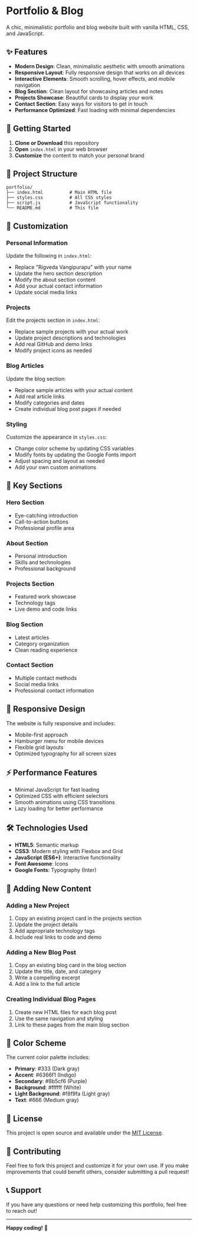 # Portfolio & Blog

A chic, minimalistic portfolio and blog website built with vanilla HTML, CSS, and JavaScript.

## ✨ Features

- **Modern Design**: Clean, minimalistic aesthetic with smooth animations
- **Responsive Layout**: Fully responsive design that works on all devices
- **Interactive Elements**: Smooth scrolling, hover effects, and mobile navigation
- **Blog Section**: Clean layout for showcasing articles and notes
- **Projects Showcase**: Beautiful cards to display your work
- **Contact Section**: Easy ways for visitors to get in touch
- **Performance Optimized**: Fast loading with minimal dependencies

## 🚀 Getting Started

1. **Clone or Download** this repository
2. **Open** `index.html` in your web browser
3. **Customize** the content to match your personal brand

## 📁 Project Structure

```
portfolio/
├── index.html          # Main HTML file
├── styles.css          # All CSS styles
├── script.js           # JavaScript functionality
└── README.md           # This file
```

## 🎨 Customization

### Personal Information
Update the following in `index.html`:
- Replace "Rigveda Vangipurapu" with your name
- Update the hero section description
- Modify the about section content
- Add your actual contact information
- Update social media links

### Projects
Edit the projects section in `index.html`:
- Replace sample projects with your actual work
- Update project descriptions and technologies
- Add real GitHub and demo links
- Modify project icons as needed

### Blog Articles
Update the blog section:
- Replace sample articles with your actual content
- Add real article links
- Modify categories and dates
- Create individual blog post pages if needed

### Styling
Customize the appearance in `styles.css`:
- Change color scheme by updating CSS variables
- Modify fonts by updating the Google Fonts import
- Adjust spacing and layout as needed
- Add your own custom animations

## 🎯 Key Sections

### Hero Section
- Eye-catching introduction
- Call-to-action buttons
- Professional profile area

### About Section
- Personal introduction
- Skills and technologies
- Professional background

### Projects Section
- Featured work showcase
- Technology tags
- Live demo and code links

### Blog Section
- Latest articles
- Category organization
- Clean reading experience

### Contact Section
- Multiple contact methods
- Social media links
- Professional contact information

## 📱 Responsive Design

The website is fully responsive and includes:
- Mobile-first approach
- Hamburger menu for mobile devices
- Flexible grid layouts
- Optimized typography for all screen sizes

## ⚡ Performance Features

- Minimal JavaScript for fast loading
- Optimized CSS with efficient selectors
- Smooth animations using CSS transitions
- Lazy loading for better performance

## 🛠️ Technologies Used

- **HTML5**: Semantic markup
- **CSS3**: Modern styling with Flexbox and Grid
- **JavaScript (ES6+)**: Interactive functionality
- **Font Awesome**: Icons
- **Google Fonts**: Typography (Inter)

## 📝 Adding New Content

### Adding a New Project
1. Copy an existing project card in the projects section
2. Update the project details
3. Add appropriate technology tags
4. Include real links to code and demo

### Adding a New Blog Post
1. Copy an existing blog card in the blog section
2. Update the title, date, and category
3. Write a compelling excerpt
4. Add a link to the full article

### Creating Individual Blog Pages
1. Create new HTML files for each blog post
2. Use the same navigation and styling
3. Link to these pages from the main blog section

## 🎨 Color Scheme

The current color palette includes:
- **Primary**: #333 (Dark gray)
- **Accent**: #6366f1 (Indigo)
- **Secondary**: #8b5cf6 (Purple)
- **Background**: #ffffff (White)
- **Light Background**: #f8f9fa (Light gray)
- **Text**: #666 (Medium gray)

## 📄 License

This project is open source and available under the [MIT License](LICENSE).

## 🤝 Contributing

Feel free to fork this project and customize it for your own use. If you make improvements that could benefit others, consider submitting a pull request!

## 📞 Support

If you have any questions or need help customizing this portfolio, feel free to reach out!

---

**Happy coding!** 🚀
